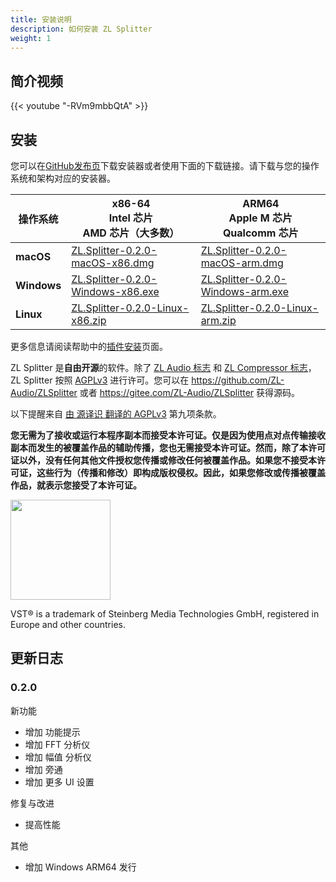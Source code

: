 ```yaml
---
title: 安装说明
description: 如何安装 ZL Splitter
weight: 1
---
```

## 简介视频

{{< youtube "-RVm9mbbQtA" >}}

## 安装

您可以在[GitHub发布页](https://github.com/ZL-Audio/ZLSplitter/releases/latest)下载安装器或者使用下面的下载链接。请下载与您的操作系统和架构对应的安装器。

| 操作系统        | x86-64<br>Intel 芯片<br>AMD 芯片（大多数）                                                                                                     | ARM64<br>Apple M 芯片<br>Qualcomm 芯片                                                                                                    |
| ----------- | ------------------------------------------------------------------------------------------------------------------------------------- | ------------------------------------------------------------------------------------------------------------------------------------- |
| **macOS**   | [ZL.Splitter-0.2.0-macOS-x86.dmg](https://github.com/ZL-Audio/ZLSplitter/releases/download/0.2.0/ZL.Splitter-0.2.0-macOS-x86.dmg)     | [ZL.Splitter-0.2.0-macOS-arm.dmg](https://github.com/ZL-Audio/ZLSplitter/releases/download/0.2.0/ZL.Splitter-0.2.0-macOS-arm.dmg)     |
| **Windows** | [ZL.Splitter-0.2.0-Windows-x86.exe](https://github.com/ZL-Audio/ZLSplitter/releases/download/0.2.0/ZL.Splitter-0.2.0-Windows-x86.exe) | [ZL.Splitter-0.2.0-Windows-arm.exe](https://github.com/ZL-Audio/ZLSplitter/releases/download/0.2.0/ZL.Splitter-0.2.0-Windows-arm.exe) |
| **Linux**   | [ZL.Splitter-0.2.0-Linux-x86.zip](https://github.com/ZL-Audio/ZLSplitter/releases/download/0.2.0/ZL.Splitter-0.2.0-Linux-x86.zip)     | [ZL.Splitter-0.2.0-Linux-arm.zip](https://github.com/ZL-Audio/ZLSplitter/releases/download/0.2.0/ZL.Splitter-0.2.0-Linux-arm.zip)     |

更多信息请阅读帮助中的[插件安装](../../help/plugin_installation)页面。

ZL Splitter 是**自由开源**的软件。除了 [ZL Audio 标志](https://github.com/ZL-Audio/ZLSplitter/blob/main/assets/zlaudio.svg) 和 [ZL Compressor 标志](https://github.com/ZL-Audio/ZLSplitter/blob/main/assets/logo.svg)，ZL Splitter 按照 [AGPLv3](https://www.gnu.org/licenses/agpl-3.0.en.html) 进行许可。您可以在 https://github.com/ZL-Audio/ZLSplitter 或者 https://gitee.com/ZL-Audio/ZLSplitter 获得源码。

以下提醒来自 [由 源译识 翻译的 AGPLv3](https://atomgit.com/translation/Contransus) 第九项条款。

**您无需为了接收或运行本程序副本而接受本许可证。仅是因为使用点对点传输接收副本而发生的被覆盖作品的辅助传播，您也无需接受本许可证。然而，除了本许可证以外，没有任何其他文件授权您传播或修改任何被覆盖作品。如果您不接受本许可证，这些行为（传播和修改）即构成版权侵权。因此，如果您修改或传播被覆盖作品，就表示您接受了本许可证。**

<img src="/images/vst3.png" style="width: 120pt; max-width: 100%; height: auto"/>

VST® is a trademark of Steinberg Media Technologies GmbH, registered in Europe and other countries.

## 更新日志

### 0.2.0

新功能

- 增加 功能提示
- 增加 FFT 分析仪
- 增加 幅值 分析仪
- 增加 旁通
- 增加 更多 UI 设置

修复与改进

- 提高性能

其他

- 增加 Windows ARM64 发行